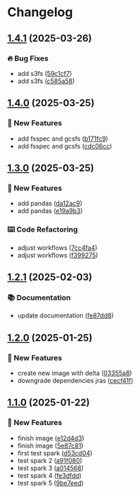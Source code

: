 # Changelog

## [1.4.1](https://github.com/GersonRS/spark/compare/v1.4.0...v1.4.1) (2025-03-26)


### 🔥 Bug Fixes

* add s3fs ([59c1cf7](https://github.com/GersonRS/spark/commit/59c1cf7b72f8d8b28b1555d03d9a1edfc75f8485))
* add s3fs ([c585a58](https://github.com/GersonRS/spark/commit/c585a586cad54e10c4cbc0735a974b502da9aaa2))

## [1.4.0](https://github.com/GersonRS/spark/compare/v1.3.0...v1.4.0) (2025-03-25)


### 🚀 New Features

* add fsspec and gcsfs ([b171fc9](https://github.com/GersonRS/spark/commit/b171fc969ff6aee03453d4b0fb5722838c0f1023))
* add fsspec and gcsfs ([cdc06cc](https://github.com/GersonRS/spark/commit/cdc06ccfca6c4533c007fd19daa2530ff86b2ce9))

## [1.3.0](https://github.com/GersonRS/spark/compare/v1.2.1...v1.3.0) (2025-03-25)


### 🚀 New Features

* add pandas ([da12ac9](https://github.com/GersonRS/spark/commit/da12ac9fed52cc287e9c890cbb1dacc7098f7db7))
* add pandas ([e19a9b3](https://github.com/GersonRS/spark/commit/e19a9b3b3cdcc868b05ec9f5acf0c2707c5f483b))


### ⌨️ Code Refactoring

* adjust workflows ([7cc4fa4](https://github.com/GersonRS/spark/commit/7cc4fa489431e1e48a1dad6cf44159344ffb1787))
* adjust workflows ([f399275](https://github.com/GersonRS/spark/commit/f39927566dd5dda2ea44d0b5aa40ed978bbeb713))

## [1.2.1](https://github.com/GersonRS/spark/compare/v1.2.0...v1.2.1) (2025-02-03)


### 📚 Documentation

* update documentation ([fe87dd8](https://github.com/GersonRS/spark/commit/fe87dd863362b3a52fa790db78ee13abb60fcba7))

## [1.2.0](https://github.com/GersonRS/spark/compare/v1.1.0...v1.2.0) (2025-01-25)


### 🚀 New Features

* create new image with delta ([03355a8](https://github.com/GersonRS/spark/commit/03355a8cb411e1512bf4bf3726aee7dfda9d20f3))
* downgrade dependencies jras ([cecf41f](https://github.com/GersonRS/spark/commit/cecf41ff1d9b58a4ccb2daff064228152cc77dd5))

## [1.1.0](https://github.com/GersonRS/spark/compare/v1.0.0...v1.1.0) (2025-01-22)


### 🚀 New Features

* finish image ([e12d4d3](https://github.com/GersonRS/spark/commit/e12d4d3e9d9310cc7db2908c6366c256b761f0f7))
* finish image ([5e87c81](https://github.com/GersonRS/spark/commit/5e87c8102f30ac44906676b97edb14da32ffd8a2))
* first test spark ([d53cd04](https://github.com/GersonRS/spark/commit/d53cd040683b26f46caeb6355b32dd18bd8d5448))
* test spark 2 ([a91f080](https://github.com/GersonRS/spark/commit/a91f080178498755fd4346388241c6decd3cf483))
* test spark 3 ([a014568](https://github.com/GersonRS/spark/commit/a0145681615d2ba5c6da4d218dfb74a16c52f2e7))
* test spark 4 ([fe3dfdd](https://github.com/GersonRS/spark/commit/fe3dfdd8937965dbb89e694e2c909b8d130e40b1))
* test spark 5 ([9be7eed](https://github.com/GersonRS/spark/commit/9be7eedfa34394397d1c3cd43d76df20533b67cd))

